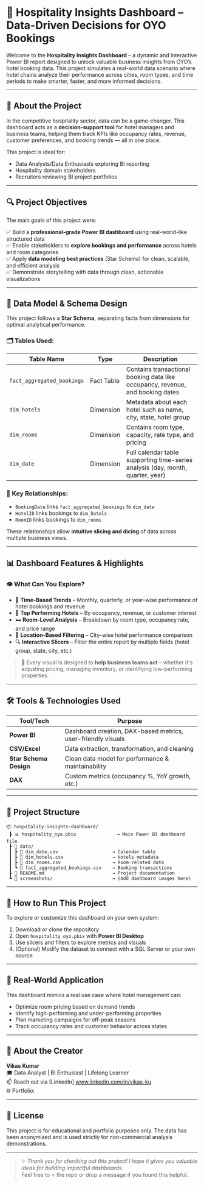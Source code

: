 # 🏨 Hospitality Insights Dashboard – Data-Driven Decisions for OYO Bookings

Welcome to the **Hospitality Insights Dashboard** – a dynamic and interactive Power BI report designed to unlock valuable business insights from OYO’s hotel booking data. This project simulates a real-world data scenario where hotel chains analyze their performance across cities, room types, and time periods to make smarter, faster, and more informed decisions.

---

## 🌟 About the Project

In the competitive hospitality sector, data can be a game-changer. This dashboard acts as a **decision-support tool** for hotel managers and business teams, helping them track KPIs like occupancy rates, revenue, customer preferences, and booking trends — all in one place.

This project is ideal for:
- Data Analysts/Data Enthusiasts exploring BI reporting
- Hospitality domain stakeholders
- Recruiters reviewing BI project portfolios

---

## 🔍 Project Objectives

The main goals of this project were:

✅ Build a **professional-grade Power BI dashboard** using real-world-like structured data  
✅ Enable stakeholders to **explore bookings and performance** across hotels and room categories  
✅ Apply **data modeling best practices** (Star Schema) for clean, scalable, and efficient analysis  
✅ Demonstrate storytelling with data through clean, actionable visualizations

---

## 🧩 Data Model & Schema Design

This project follows a **Star Schema**, separating facts from dimensions for optimal analytical performance.

### 🗂️ Tables Used:

| Table Name                  | Type        | Description |
|----------------------------|-------------|-------------|
| `fact_aggregated_bookings` | Fact Table  | Contains transactional booking data like occupancy, revenue, and booking dates |
| `dim_hotels`               | Dimension   | Metadata about each hotel such as name, city, state, hotel group |
| `dim_rooms`                | Dimension   | Contains room type, capacity, rate type, and pricing |
| `dim_date`                 | Dimension   | Full calendar table supporting time-series analysis (day, month, quarter, year) |

### 🔗 Key Relationships:
- `BookingDate` links `fact_aggregated_bookings` to `dim_date`
- `HotelID` links bookings to `dim_hotels`
- `RoomID` links bookings to `dim_rooms`

These relationships allow **intuitive slicing and dicing** of data across multiple business views.

---

## 📊 Dashboard Features & Highlights

### 👁️ What Can You Explore?

- 📅 **Time-Based Trends** – Monthly, quarterly, or year-wise performance of hotel bookings and revenue
- 🏨 **Top Performing Hotels** – By occupancy, revenue, or customer interest
- 🛏️ **Room-Level Analysis** – Breakdown by room type, occupancy rate, and price range
- 📍 **Location-Based Filtering** – City-wise hotel performance comparison
- 🔍 **Interactive Slicers** – Filter the entire report by multiple fields (hotel group, state, city, etc.)

> 🎯 Every visual is designed to **help business teams act** – whether it's adjusting pricing, managing inventory, or identifying low-performing properties.

---

## 🛠️ Tools & Technologies Used

| Tool/Tech     | Purpose |
|---------------|---------|
| **Power BI**  | Dashboard creation, DAX-based metrics, user-friendly visuals |
| **CSV/Excel** | Data extraction, transformation, and cleaning |
| **Star Schema Design** | Clean data model for performance & maintainability |
| **DAX**       | Custom metrics (occupancy %, YoY growth, etc.)

---

## 📁 Project Structure

```
📦 hospitality-insights-dashboard/
 ┣ 📊 hospitality_oyo.pbix               → Main Power BI dashboard file
 ┣ 📂 data/
 ┃ ┣ 📄 dim_date.csv                    → Calendar table
 ┃ ┣ 📄 dim_hotels.csv                  → Hotels metadata
 ┃ ┣ 📄 dim_rooms.csv                   → Room-related data
 ┃ ┗ 📄 fact_aggregated_bookings.csv    → Booking transactions
 ┣ 📄 README.md                         → Project documentation
 ┗ 📂 screenshots/                      → (Add dashboard images here)
```

---

## 🚀 How to Run This Project

To explore or customize this dashboard on your own system:

1. Download or clone the repository  
2. Open `hospitality_oyo.pbix` with **Power BI Desktop**  
3. Use slicers and filters to explore metrics and visuals  
4. (Optional) Modify the dataset to connect with a SQL Server or your own source

---

## 💼 Real-World Application

This dashboard mimics a real use case where hotel management can:
- Optimize room pricing based on demand trends
- Identify high-performing and under-performing properties
- Plan marketing campaigns for off-peak seasons
- Track occupancy rates and customer behavior across states

---

## 👤 About the Creator

**Vikas Kumar**  
🎓 Data Analyst | BI Enthusiast | Lifelong Learner  
📫 Reach out via [LinkedIn] www.linkedin.com/in/vikas-ku  
🌐 Portfolio: 

---

## 📄 License

This project is for educational and portfolio purposes only. The data has been anonymized and is used strictly for non-commercial analysis demonstrations.

---

> ✨ *Thank you for checking out this project! I hope it gives you valuable ideas for building impactful dashboards.*  
Feel free to ⭐️ the repo or drop a message if you found this helpful.

